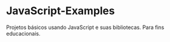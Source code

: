 # JavaScript-Examples
Projetos básicos usando JavaScript e suas bibliotecas. Para fins educacionais.
